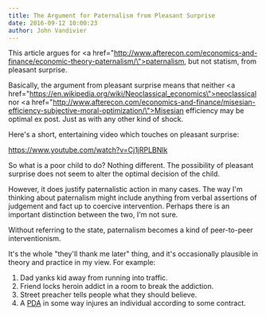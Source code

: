```yaml
---
title: The Argument for Paternalism from Pleasant Surprise
date: 2016-09-12 10:00:23
author: John Vandivier
---
```




This article argues for <a href=\"http://www.afterecon.com/economics-and-finance/economic-theory-paternalism/\">paternalism</a>, but not statism, from pleasant surprise.

Basically, the argument from pleasant surprise means that neither <a href=\"https://en.wikipedia.org/wiki/Neoclassical_economics\">neoclassical</a> nor <a href=\"http://www.afterecon.com/economics-and-finance/misesian-efficiency-subjective-moral-optimization/\">Misesian</a> efficiency may be optimal ex post. Just as with any other kind of shock.

Here's a short, entertaining video which touches on pleasant surprise:

https://www.youtube.com/watch?v=Cj1jRPLBNlk

So what is a poor child to do? Nothing different. The possibility of pleasant surprise does not seem to alter the optimal decision of the child.

However, it does justify paternalistic action in many cases. The way I'm thinking about paternalism might include anything from verbal assertions of judgement and fact up to coercive intervention. Perhaps there is an important distinction between the two, I'm not sure.

Without referring to the state, paternalism becomes a kind of peer-to-peer interventionism.

It's the whole \"they'll thank me later\" thing, and it's occasionally plausible in theory and practice in my view. For example:
<ol>
 	<li>Dad yanks kid away from running into traffic.</li>
 	<li>Friend locks heroin addict in a room to break the addiction.</li>
 	<li>Street preacher tells people what they should believe.</li>
 	<li>A <a href=\"https://en.wikipedia.org/w/index.php?title=Private_defense_agency&amp;oldid=729479959\">PDA</a> in some way injures an individual according to some contract.</li>
</ol>